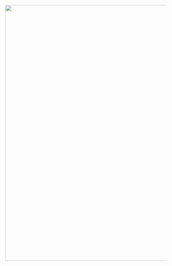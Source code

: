 <a href='https://github.com/ulchc/RscriptVBA'><img src='figures/Example.gif' align="right" height="800" /></a>

